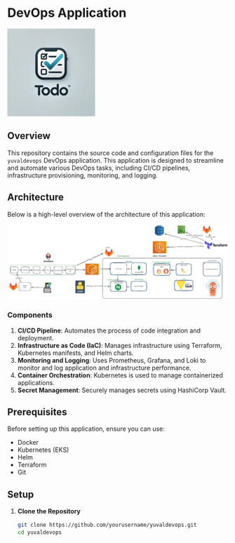 # DevOps Application

<img src="images/todo.webp" alt="Logo" width="200"/>

## Overview

This repository contains the source code and configuration files for the `yuvaldevops` DevOps application. This application is designed to streamline and automate various DevOps tasks, including CI/CD pipelines, infrastructure provisioning, monitoring, and logging.

## Architecture

Below is a high-level overview of the architecture of this application:

![Architecture Diagram](images/architecture.jpeg)

### Components

1. **CI/CD Pipeline**: Automates the process of code integration and deployment.
2. **Infrastructure as Code (IaC)**: Manages infrastructure using Terraform, Kubernetes manifests, and Helm charts.
3. **Monitoring and Logging**: Uses Prometheus, Grafana, and Loki to monitor and log application and infrastructure performance.
4. **Container Orchestration**: Kubernetes is used to manage containerized applications.
5. **Secret Management**: Securely manages secrets using HashiCorp Vault.

## Prerequisites

Before setting up this application, ensure you can use:

- Docker
- Kubernetes (EKS)
- Helm
- Terraform
- Git

## Setup

1. **Clone the Repository**
   ```bash
   git clone https://github.com/yourusername/yuvaldevops.git
   cd yuvaldevops
